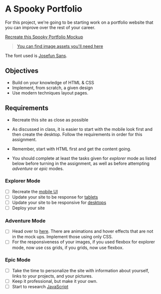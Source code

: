 # A Spooky Portfolio

For this project, we're going to be starting work on a portfolio website that you can improve over the rest of your career.

[Recreate this Spooky Portfolio Mockup](https://github.com/suncoast-devs/handbook/blob/master/curriculum/fundamentals/modules/html-css/projects/mobile.png?raw=true)

> [You can find image assets you'll need here](https://github.com/suncoast-devs/handbook/tree/master/curriculum/fundamentals/modules/html-css/projects/assets)

The font used is [Josefun Sans](https://fonts.google.com/specimen/Josefin+Sans).

## Objectives

- Build on your knowledge of HTML & CSS
- Implement, from scratch, a given design
- Use modern techniques layout pages.

## Requirements

- Recreate this site as close as possible

- As discussed in class, it is easier to start with the mobile look first and then create the desktop. Follow the requirements in order for this assignment.

- Remember, start with HTML first and get the content going.

- You should complete at least the tasks given for _explorer_ mode as listed below before turning in the assignment, as well as before attempting _adventure_ or _epic_ modes.

### Explorer Mode

- [ ] Recreate the [mobile UI](https://github.com/suncoast-devs/handbook/blob/master/curriculum/fundamentals/modules/html-css/projects/mobile.png?raw=true)
- [ ] Update your site to be response for [tablets](https://github.com/suncoast-devs/handbook/blob/master/curriculum/fundamentals/modules/html-css/projects/tablet.png?raw=true)
- [ ] Update your site to be responsive for [desktops](https://github.com/suncoast-devs/handbook/blob/master/curriculum/fundamentals/modules/html-css/projects/desktop.png?raw=true)
- [ ] Deploy your site

### Adventure Mode

- [ ] Head over to [here](https://halloween-portfolio-markdewey.netlify.com/). There are animations and hover effects that are not in the mock ups. Implement those using only CSS.
- [ ] For the responsiveness of your images, if you used flexbox for explorer mode, now use css grids, if you grids, now use flexbox.

### Epic Mode

- [ ] Take the time to personalize the site with information about yourself, links to your projects, and your pictures.
- [ ] Keep it professional, but make it your own.
- [ ] Start to research [JavaScript](https://developer.mozilla.org/en-US/docs/Web/JavaScript)
